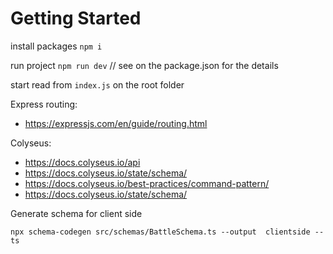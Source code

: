 # Getting Started

install packages `npm i`

run project `npm run dev` // see on the package.json for the details

start read from `index.js` on the root folder

Express routing: 
- https://expressjs.com/en/guide/routing.html

Colyseus:
- https://docs.colyseus.io/api 
- https://docs.colyseus.io/state/schema/ 
- https://docs.colyseus.io/best-practices/command-pattern/
- https://docs.colyseus.io/state/schema/


Generate schema for client side
```
npx schema-codegen src/schemas/BattleSchema.ts --output  clientside --ts 
```